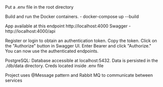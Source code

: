 Put a .env file in the root directory 

Build and run the Docker containers. - docker-compose up --build

App available at this endpoint http://localhost:4000
Swagger - http://localhost:4000/api

Register or login to obtain an authentication token.
Copy the token.
Click on the "Authorize" button in Swagger UI.
Enter Bearer and click "Authorize."
You can now use the authenticated endpoints.

PostgreSQL: Database accessible at localhost:5432. 
Data is persisted in the ./db/data directory.
Creds located inside .env file

Project uses @Message pattern and Rabbit MQ to communicate between services
